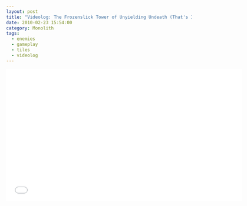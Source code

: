 ```yaml
---
layout: post
title: "Videolog: The Frozenslick Tower of Unyielding Undeath (That's Ice and Zombies To You)"
date: 2010-02-23 15:54:00
category: Monolith
tags:
  - enemies
  - gameplay
  - tiles
  - videolog
---
```


<iframe width="640" height="360" src="//www.youtube.com/embed/8KYcWihhZsY?rel=0" frameborder="0" allowfullscreen></iframe>
